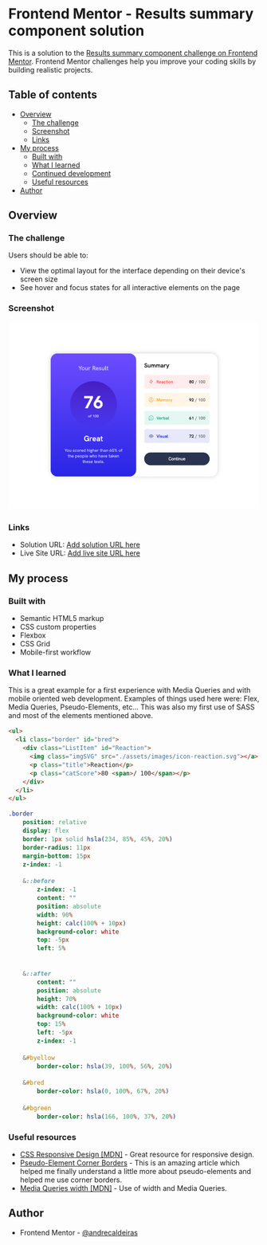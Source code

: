 # Frontend Mentor - Results summary component solution

This is a solution to the [Results summary component challenge on Frontend Mentor](https://www.frontendmentor.io/challenges/results-summary-component-CE_K6s0maV). Frontend Mentor challenges help you improve your coding skills by building realistic projects. 

## Table of contents

- [Overview](#overview)
  - [The challenge](#the-challenge)
  - [Screenshot](#screenshot)
  - [Links](#links)
- [My process](#my-process)
  - [Built with](#built-with)
  - [What I learned](#what-i-learned)
  - [Continued development](#continued-development)
  - [Useful resources](#useful-resources)
- [Author](#author)

## Overview

### The challenge

Users should be able to:

- View the optimal layout for the interface depending on their device's screen size
- See hover and focus states for all interactive elements on the page

### Screenshot

![](./screenshot.png)



### Links

- Solution URL: [Add solution URL here](https://your-solution-url.com)
- Live Site URL: [Add live site URL here](https://your-live-site-url.com)

## My process

### Built with

- Semantic HTML5 markup
- CSS custom properties
- Flexbox
- CSS Grid
- Mobile-first workflow


### What I learned

This is a great example for a first experience with Media Queries and with mobile oriented web development. Examples of things used here were: Flex, Media Queries, Pseudo-Elements, etc...
This was also my first use of SASS and most of the elements mentioned above.

```html
<ul>
  <li class="border" id="bred">
    <div class="ListItem" id="Reaction">
      <img class="imgSVG" src="./assets/images/icon-reaction.svg"></a>
      <p class="title">Reaction</p>
      <p class="catScore">80 <span>/ 100</span></p>
    </div>
  </li>
</ul>
```
```sass
.border
    position: relative
    display: flex
    border: 1px solid hsla(234, 85%, 45%, 20%)
    border-radius: 11px
    margin-bottom: 15px
    z-index: -1

    &::before
        z-index: -1
        content: ""
        position: absolute
        width: 90%
        height: calc(100% + 10px)
        background-color: white
        top: -5px
        left: 5%


    &::after
        content: ""
        position: absolute
        height: 70%
        width: calc(100% + 10px)
        background-color: white
        top: 15%
        left: -5px
        z-index: -1

    &#byellow
        border-color: hsla(39, 100%, 56%, 20%)

    &#bred 
        border-color: hsla(0, 100%, 67%, 20%)

    &#bgreen
        border-color: hsla(166, 100%, 37%, 20%)

```

### Useful resources

- [CSS Responsive Design [MDN]](https://developer.mozilla.org/en-US/docs/Learn/CSS/CSS_layout/Responsive_Design) - Great resource for responsive design.
- [Pseudo-Element Corner Borders](https://stackoverflow.com/questions/14387690/how-can-i-show-only-corner-borders) - This is an amazing article which helped me finally understand a little more about pseudo-elements and helped me use corner borders.
- [Media Queries width [MDN]](https://developer.mozilla.org/en-US/docs/Web/CSS/@media/width) - Use of width and Media Queries.





## Author

- Frontend Mentor - [@andrecaldeiras](https://www.frontendmentor.io/profile/andrecaldeiras)

